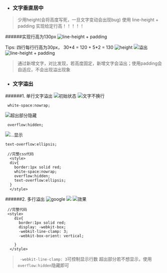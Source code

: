 - ### 文字垂直居中
>少用height(会将高度写死，一旦文字变动会出现bug)
使用 line-height + padding 实现给定行高！！！！！

######实现行高为130px
![line-height + padding](https://upload-images.jianshu.io/upload_images/16155751-7a5e647bf9741c3f.png?imageMogr2/auto-orient/strip%7CimageView2/2/w/1240)

Tips: 四行每行行高为30px， 30\*4 = 120 + 5*2 = 130
![height](https://upload-images.jianshu.io/upload_images/16155751-6d9ec2b0b7865761.png?imageMogr2/auto-orient/strip%7CimageView2/2/w/1240)
![溢出](https://upload-images.jianshu.io/upload_images/16155751-35d8a4fe91d2f915.png?imageMogr2/auto-orient/strip%7CimageView2/2/w/1240)
![line-height + padding](https://upload-images.jianshu.io/upload_images/16155751-a94e5c69a7737044.png?imageMogr2/auto-orient/strip%7CimageView2/2/w/1240)

>通过新增文字，对比发现，若高度固定，新增文字会溢出；使用padding会自适应，不会出现溢出现象
- ### 文字溢出
######1. 单行文字溢出
![初始状态](https://upload-images.jianshu.io/upload_images/16155751-a470407b6c3f0ed0.png?imageMogr2/auto-orient/strip%7CimageView2/2/w/1240)
![文字不换行](https://upload-images.jianshu.io/upload_images/16155751-e1aee9e8de852a72.png?imageMogr2/auto-orient/strip%7CimageView2/2/w/1240)

     white-space:nowrap;    

![超出部分隐藏](https://upload-images.jianshu.io/upload_images/16155751-86d12be865f2e202.png?imageMogr2/auto-orient/strip%7CimageView2/2/w/1240)
  
     overflow:hidden;    

![...显示](https://upload-images.jianshu.io/upload_images/16155751-7657f0fac7f1f3ee.png?imageMogr2/auto-orient/strip%7CimageView2/2/w/1240)

    text-overflow:ellipsis;

```
 //完整css代码
  <style>
  div{
    border:1px solid red;
    white-space:nowrap;      
    overflow:hidden;        
    text-overflow:ellipsis;
  }
  </style>
```
######2. 多行溢出
![google](https://upload-images.jianshu.io/upload_images/16155751-111b88efcb15f2e9.png?imageMogr2/auto-orient/strip%7CimageView2/2/w/1240)
![](https://upload-images.jianshu.io/upload_images/16155751-b6bc0082381b91ad.png?imageMogr2/auto-orient/strip%7CimageView2/2/w/1240)
![效果](https://upload-images.jianshu.io/upload_images/16155751-493c4749c479e9b1.png?imageMogr2/auto-orient/strip%7CimageView2/2/w/1240)
```
 //完整代码
 <style>
    div{
      border:1px solid red;
      display: -webkit-box;
      -webkit-line-clamp: 3;
      -webkit-box-orient: vertical;  
    
    }
  </style>
```
>` -webkit-line-clamp: 3`可控制显示行数
超出部分若不想显示，使用 `overflow:hidden`隐藏即可